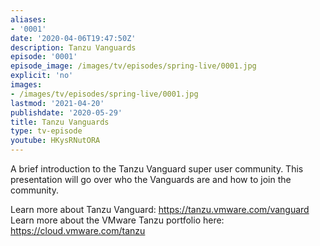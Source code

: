 ```yaml
---
aliases:
- '0001'
date: '2020-04-06T19:47:50Z'
description: Tanzu Vanguards
episode: '0001'
episode_image: /images/tv/episodes/spring-live/0001.jpg
explicit: 'no'
images:
- /images/tv/episodes/spring-live/0001.jpg
lastmod: '2021-04-20'
publishdate: '2020-05-29'
title: Tanzu Vanguards
type: tv-episode
youtube: HKysRNutORA
---
```


A brief introduction to the Tanzu Vanguard super user community. This presentation will go over who the Vanguards are and how to join the community.

Learn more about Tanzu Vanguard: https://tanzu.vmware.com/vanguard
Learn more about the VMware Tanzu portfolio here: https://cloud.vmware.com/tanzu
